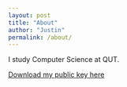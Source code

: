 ```yaml
---
layout: post
title: "About"
author: "Justin"
permalink: /about/
---
```


I study Computer Science at QUT.

[Download my public key here](../resources/public_key.asc)
